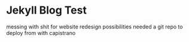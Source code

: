 # Jekyll Blog Test

messing with shit for website redesign possibilities
needed a git repo to deploy from with capistrano
